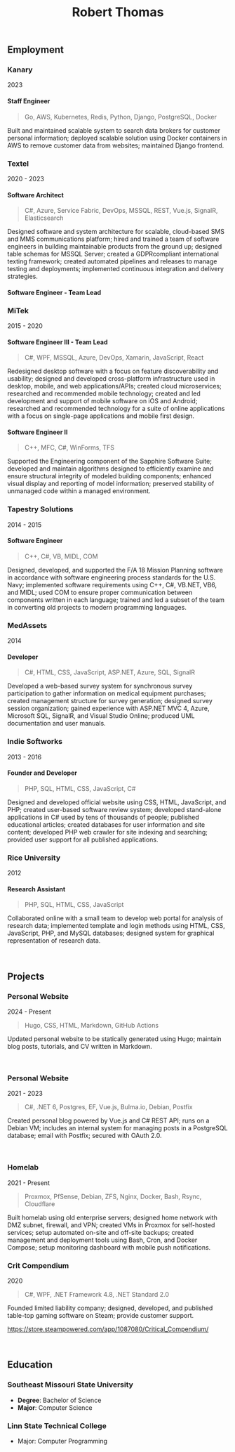 ﻿---
title: Robert Thomas
type: about
---

## Employment

<div class="steps-bullet mt-0 ml-4 mb-12 border-l border-gray-200 pl-6 dark:border-neutral-800 [counter-reset:step]">

  ### Kanary
  <p class="cv-date">2023</p>

  #### Staff Engineer
  > Go, AWS, Kubernetes, Redis, Python, Django, PostgreSQL, Docker

  Built and maintained scalable system to search data brokers for customer personal information; deployed scalable solution using Docker containers in AWS to remove customer data from websites; maintained Django frontend.
  

  ### Textel
  <p class="cv-date">2020 - 2023</p>

  #### Software Architect

  > C#, Azure, Service Fabric, DevOps, MSSQL, REST, Vue.js, SignalR, Elasticsearch

  Designed software and system architecture for scalable, cloud-based SMS and MMS communications platform; hired and trained a team of software engineers in building maintainable products from the ground up; designed table schemas for MSSQL Server; created a GDPRcompliant international texting framework; created automated pipelines and releases to manage testing and deployments; implemented continuous integration and delivery strategies.

  #### Software Engineer - Team Lead



  ### MiTek
  <p class="cv-date">2015 - 2020</p>

  #### Software Engineer III - Team Lead
  > C#, WPF, MSSQL, Azure, DevOps, Xamarin, JavaScript, React

  Redesigned desktop software with a focus on feature discoverability and usability; designed and developed cross-platform infrastructure used in desktop, mobile, and web applications/APIs; created cloud microservices; researched and recommended mobile technology; created and led development and support of mobile software on iOS and Android; researched and recommended technology for a suite of online applications with a focus on single-page applications and mobile first design.


  #### Software Engineer II
  > C++, MFC, C#, WinForms, TFS

  Supported the Engineering component of the Sapphire Software Suite; developed and maintain algorithms designed to efficiently examine and ensure structural integrity of modeled building components; enhanced visual display and reporting of model information; preserved stability of unmanaged code within a managed environment.



  ### Tapestry Solutions
  <p class="cv-date">2014 - 2015</p>

  #### Software Engineer
  > C++, C#, VB, MIDL, COM

  Designed, developed, and supported the F/A 18 Mission Planning software in accordance with software engineering process standards for the U.S. Navy; implemented software requirements using C++, C#, VB.NET, VB6, and MIDL; used COM to ensure proper communication between components written in each language; trained and led a subset of the team in converting old projects to modern programming languages.



  ### MedAssets
  <p class="cv-date">2014</p>

  #### Developer
  > C#, HTML, CSS, JavaScript, ASP.NET, Azure, SQL, SignalR

  Developed a web-based survey system for synchronous survey participation to gather information on medical equipment purchases; created management structure for survey generation; designed survey session organization; gained experience with ASP.NET MVC 4, Azure, Microsoft SQL, SignalR, and Visual Studio Online; produced UML documentation and user manuals.



  ### Indie Softworks
  <p class="cv-date">2013 - 2016</p>

  #### Founder and Developer
  > PHP, SQL, HTML, CSS, JavaScript, C#

  Designed and developed official website using CSS, HTML, JavaScript, and PHP; created user-based software review system; developed stand-alone applications in C# used by tens of thousands of people; published educational articles; created databases for user information and site content; developed PHP web crawler for site indexing and searching; provided user support for all published applications.



  ### Rice University
  <p class="cv-date">2012</p>

  #### Research Assistant
  > PHP, SQL, HTML, CSS, JavaScript

  Collaborated online with a small team to develop web portal for analysis of research data; implemented template and login methods using HTML, CSS, JavaScript, PHP, and MySQL databases; designed system for graphical representation of research data.

</div>

<br/>


## Projects

### Personal Website
<p class="cv-date">2024 - Present</p>

> Hugo, CSS, HTML, Markdown, GitHub Actions

Updated personal website to be statically generated using Hugo; maintain blog posts, tutorials, and CV written in Markdown.

<br/>


### Personal Website
<p class="cv-date">2021 - 2023</p>

> C#, .NET 6, Postgres, EF, Vue.js, Bulma.io, Debian, Postfix

Created personal blog powered by Vue.js and C# REST API; runs on a Debian VM; includes an internal system for managing posts in a PostgreSQL database; email with Postfix; secured with OAuth 2.0.

<br/>


### Homelab
<p class="cv-date">2021 - Present</p>

>  Proxmox, PfSense, Debian, ZFS, Nginx, Docker, Bash, Rsync, Cloudflare

Built homelab using old enterprise servers; designed home network with DMZ subnet, firewall, and VPN; created VMs in Proxmox for self-hosted services; setup automated on-site and off-site backups; created management and deployment tools using Bash, Cron, and Docker Compose; setup monitoring dashboard with mobile push notifications.


### Crit Compendium
<p class="cv-date">2020</p>

> C#, WPF, .NET Framework 4.8, .NET Standard 2.0

Founded limited liability company; designed, developed, and published table-top gaming software on Steam; provide customer support.

https://store.steampowered.com/app/1087080/Critical_Compendium/

<br/>


## Education

### Southeast Missouri State University
- **Degree**: Bachelor of Science
- **Major**: Computer Science

### Linn State Technical College
- Major: Computer Programming
